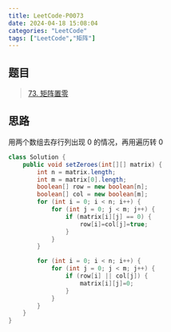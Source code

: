 ```yaml
---
title: LeetCode-P0073
date: 2024-04-18 15:08:04
categories: "LeetCode"
tags: ["LeetCode","矩阵"]
---
```


## 题目

> [73. 矩阵置零](https://leetcode.cn/problems/set-matrix-zeroes/)

## 思路

用两个数组去存行列出现 0 的情况，再用遍历转 0

```java
class Solution {
    public void setZeroes(int[][] matrix) {
        int n = matrix.length;
        int m = matrix[0].length;
        boolean[] row = new boolean[n];
        boolean[] col = new boolean[m];
        for (int i = 0; i < n; i++) {
            for (int j = 0; j < m; j++) {
                if (matrix[i][j] == 0) {
                    row[i]=col[j]=true;
                }
            }
        }

        for (int i = 0; i < n; i++) {
            for (int j = 0; j < m; j++) {
                if (row[i] || col[j]) {
                    matrix[i][j]=0;
                }
            }
        }
    }
}
```

